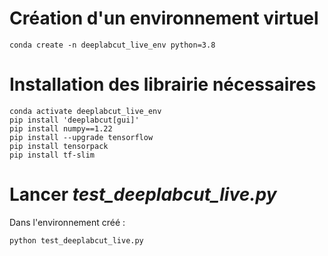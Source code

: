 # Création d'un environnement virtuel

```
conda create -n deeplabcut_live_env python=3.8
```

# Installation des librairie nécessaires

```
conda activate deeplabcut_live_env
pip install 'deeplabcut[gui]'
pip install numpy==1.22
pip install --upgrade tensorflow
pip install tensorpack
pip install tf-slim
```

# Lancer *test_deeplabcut_live.py*
Dans l'environnement créé :
```
python test_deeplabcut_live.py
```